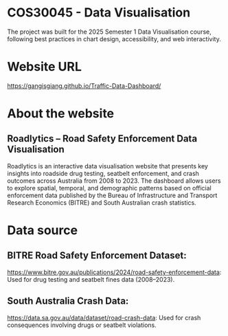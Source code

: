 # COS30045 - Data Visualisation
The project was built for the 2025 Semester 1 Data Visualisation course, following best practices in chart design, accessibility, and web interactivity.

# Website URL
https://gangisgiang.github.io/Traffic-Data-Dashboard/

# About the website
## Roadlytics – Road Safety Enforcement Data Visualisation
Roadlytics is an interactive data visualisation website that presents key insights into roadside drug testing, seatbelt enforcement, and crash outcomes across Australia from 2008 to 2023. The dashboard allows users to explore spatial, temporal, and demographic patterns based on official enforcement data published by the Bureau of Infrastructure and Transport Research Economics (BITRE) and South Australian crash statistics.

# Data source
## BITRE Road Safety Enforcement Dataset: 
https://www.bitre.gov.au/publications/2024/road-safety-enforcement-data: Used for drug testing and seatbelt fines data (2008–2023).

## South Australia Crash Data: 
https://data.sa.gov.au/data/dataset/road-crash-data: Used for crash consequences involving drugs or seatbelt violations.
